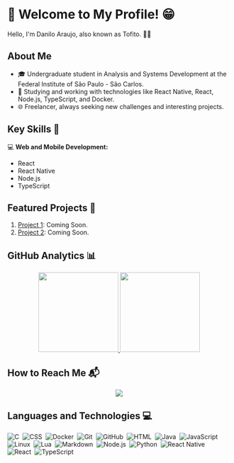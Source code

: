 # 👋 Welcome to My Profile! 😁

Hello, I'm Danilo Araujo, also known as Tofito. 🪪😅

## About Me

- 🎓 Undergraduate student in Analysis and Systems Development at the Federal Institute of São Paulo - São Carlos.
- 📖 Studying and working with technologies like React Native, React, Node.js, TypeScript, and Docker.
- 🌐 Freelancer, always seeking new challenges and interesting projects.

## Key Skills 🚀

💻 **Web and Mobile Development:**

- React
- React Native
- Node.js
- TypeScript

## Featured Projects 🌟

1. [Project 1](#): Coming Soon.
2. [Project 2](#): Coming Soon.

## GitHub Analytics 📊

<div align="center">
  <a href="https://github.com/araujodanilo">
    <img height="180rem" src="https://github-readme-stats-eight-theta.vercel.app/api?username=araujodanilo&show_icons=true&theme=algolia&include_all_commits=true&count_private=true"/>
    <img height="180rem" src="https://github-readme-stats-eight-theta.vercel.app/api/top-langs/?username=araujodanilo&layout=compact&langs_count=8&theme=algolia"/>
  </a>
</div>

## How to Reach Me 📬

<p align="center">
  <a href="https://www.linkedin.com/in/danilo-araujo-7b20271a7"><img src="https://img.shields.io/badge/-Linkedin-0E76A8?style=for-the-badge&logo=Linkedin"/> </a>
</p>

## Languages and Technologies 💻

![C](https://img.shields.io/badge/C-00599C?style=for-the-badge&logo=c&logoColor=white)&nbsp;
![CSS](https://img.shields.io/badge/CSS-239120?&style=for-the-badge&logo=css3&logoColor=white)&nbsp;
![Docker](https://img.shields.io/badge/docker-%230db7ed.svg?style=for-the-badge&logo=docker&logoColor=white)&nbsp;
![Git](https://img.shields.io/badge/GIT-E44C30?style=for-the-badge&logo=git&logoColor=white)&nbsp;
![GitHub](https://img.shields.io/badge/GitHub-100000?style=for-the-badge&logo=github&logoColor=white)&nbsp;
![HTML](https://img.shields.io/badge/HTML5-E34F26?style=for-the-badge&logo=html5&logoColor=white)&nbsp;
![Java](https://img.shields.io/badge/Java-ED8B00?style=for-the-badge&logo=openjdk&logoColor=white)&nbsp;
![JavaScript](https://img.shields.io/badge/JavaScript-F7DF1E?style=for-the-badge&logo=javascript&logoColor=black)&nbsp;
![Linux](https://img.shields.io/badge/Linux-FCC624?style=for-the-badge&logo=linux&logoColor=black)&nbsp;
![Lua](https://img.shields.io/badge/Lua-2C2D72?style=for-the-badge&logo=lua&logoColor=white)&nbsp;
![Markdown](https://img.shields.io/badge/Markdown-000000?style=for-the-badge&logo=markdown&logoColor=white)&nbsp;
![Node.js](https://img.shields.io/badge/Node.js-43853D?style=for-the-badge&logo=node.js&logoColor=white)&nbsp;
![Python](https://img.shields.io/badge/Python-3776AB?style=for-the-badge&logo=python&logoColor=white)&nbsp;
![React Native](https://img.shields.io/badge/React_Native-20232A?style=for-the-badge&logo=react&logoColor=61DAFB)&nbsp;
![React](https://img.shields.io/badge/React-20232A?style=for-the-badge&logo=react&logoColor=61DAFB)&nbsp;
![TypeScript](https://img.shields.io/badge/TypeScript-007ACC?style=for-the-badge&logo=typescript&logoColor=white)&nbsp;

